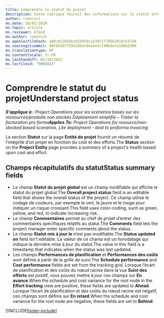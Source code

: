 ```yaml
---
title: Comprendre le statut du projet
description: Cette rubrique fournit des informations sur le statut attribué aux projets dans Dynamics 365 Project Operations.
author: ruhercul
ms.date: 10/01/2020
ms.topic: article
ms.reviewer: kfend
ms.author: ruhercul
ms.openlocfilehash: ad8c012b93bc65595dca33df1770562916c557e0
ms.sourcegitcommit: 40f68387f594180af64a5e5c748b6efa188bd300
ms.translationtype: HT
ms.contentlocale: fr-FR
ms.lasthandoff: 05/10/2021
ms.locfileid: "5993413"
---
```

# <a name="understand-project-status"></a><span data-ttu-id="8d9d3-103">Comprendre le statut du projet</span><span class="sxs-lookup"><span data-stu-id="8d9d3-103">Understand project status</span></span>

<span data-ttu-id="8d9d3-104">_**S’applique à :** Project Operations pour les scénarios basés sur les ressources/produits non stockés Déploiement simplifié – Traiter la facturation pro forma_</span><span class="sxs-lookup"><span data-stu-id="8d9d3-104">_**Applies To:** Project Operations for resource/non-stocked based scenarios, Lite deployment - deal to proforma invoicing_</span></span>


<span data-ttu-id="8d9d3-105">La section **Statut** sur la page **Entité de projet** fournit un résumé de l’intégrité d’un projet en fonction du coût et des efforts.</span><span class="sxs-lookup"><span data-stu-id="8d9d3-105">The **Status** section on the **Project Entity** page provides a summary of a project's health based upon cost and effort.</span></span>


## <a name="status-summary-fields"></a><span data-ttu-id="8d9d3-106">Champs récapitulatifs du statut</span><span class="sxs-lookup"><span data-stu-id="8d9d3-106">Status summary fields</span></span>

- <span data-ttu-id="8d9d3-107">Le champ **Statut du projet global** est un champ modifiable qui affiche le statut du projet global.</span><span class="sxs-lookup"><span data-stu-id="8d9d3-107">The **Overall project status** field is an editable field that shows the overall status of the project.</span></span> <span data-ttu-id="8d9d3-108">Ce champ utilise le codage de couleurs, par exemple le vert, le jaune et le rouge pour indiquer un risque croissant.</span><span class="sxs-lookup"><span data-stu-id="8d9d3-108">This field uses color-coding, such as green, yellow, and red, to indicate increasing risk.</span></span> 
- <span data-ttu-id="8d9d3-109">Le champ **Commentaires** permet au chef de projet d’entrer des commentaires spécifiques relatifs au statut.</span><span class="sxs-lookup"><span data-stu-id="8d9d3-109">The **Comments** field lets the project manager enter specific comments about the status.</span></span> 
- <span data-ttu-id="8d9d3-110">Le champ **Statut mis à jour le** n’est pas modifiable.</span><span class="sxs-lookup"><span data-stu-id="8d9d3-110">The **Status updated on** field isn't editable.</span></span> <span data-ttu-id="8d9d3-111">La valeur de ce champ est un horodatage qui indique la dernière mise à jour du statut.</span><span class="sxs-lookup"><span data-stu-id="8d9d3-111">The value in this field is a timestamp that indicates when the status was last updated.</span></span>
- <span data-ttu-id="8d9d3-112">Les champs **Performances de planification** et **Performances des coûts** sont définis à partir de la grille de suivi.</span><span class="sxs-lookup"><span data-stu-id="8d9d3-112">The **Schedule performance** and **Cost performance** fields are set from the tracking grid.</span></span> <span data-ttu-id="8d9d3-113">Lorsque l’écart de planification et des coûts du nœud racine dans la vue **Suivi des efforts** est positif, vous pouvez mettre à jour ces champs sur **En avance**.</span><span class="sxs-lookup"><span data-stu-id="8d9d3-113">When the schedule and cost variance for the root node in the **Effort tracking** view are positive, these fields are updated to **Ahead**.</span></span> <span data-ttu-id="8d9d3-114">Lorsque l’écart de planification et des coûts du nœud racine est négatif, ces champs sont définis sur **En retard**.</span><span class="sxs-lookup"><span data-stu-id="8d9d3-114">When the schedule and cost variance for the root node are negative, these fields are set to **Behind**.</span></span>


[!INCLUDE[footer-include](../includes/footer-banner.md)]
